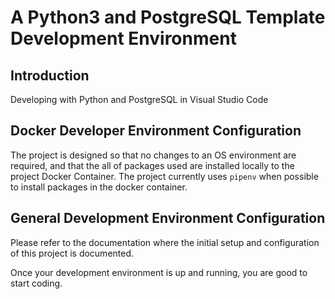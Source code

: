 # A Python3 and PostgreSQL Template Development Environment

## Introduction

Developing with Python and PostgreSQL in Visual Studio Code

## Docker Developer Environment Configuration

The project is designed so that no changes to an OS environment are required, and that the all of packages used are installed locally to the project Docker Container.  The project currently uses `pipenv` when possible to install packages in the docker container.

## General Development Environment Configuration

Please refer to the documentation where the initial setup and configuration of this project is documented.

Once your development environment is up and running, you are good to start coding.
